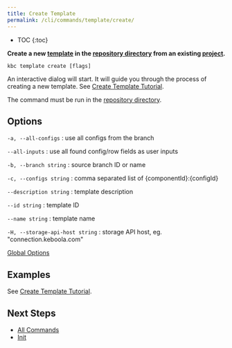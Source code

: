 ```yaml
---
title: Create Template
permalink: /cli/commands/template/create/
---
```


* TOC
{:toc}

**Create a new [template](/cli/templates/structure/#template) in the [repository directory]((/cli/templates/structure/#repository)) from an existing [project](/cli/#subsystems).**

```
kbc template create [flags]
```

An interactive dialog will start. It will guide you through the process of creating a new template.
See [Create Template Tutorial](/cli/templates/tutorial).


The command must be run in the [repository directory](/cli/templates/structure#repository).

## Options

`-a, --all-configs`
: use all configs from the branch

`--all-inputs`
: use all found config/row fields as user inputs

`-b, --branch string`
: source branch ID or name

`-c, --configs string`
: comma separated list of {componentId}:{configId}

`--description string`
: template description

`--id string`
: template ID

`--name string`
: template name

`-H, --storage-api-host string`
: storage API host, eg. "connection.keboola.com"

[Global Options](/cli/commands/#global-options)

## Examples

See [Create Template Tutorial](/cli/templates/tutorial/#create-template).

## Next Steps

- [All Commands](/cli/commands/)
- [Init](/cli/commands/sync/init/)
